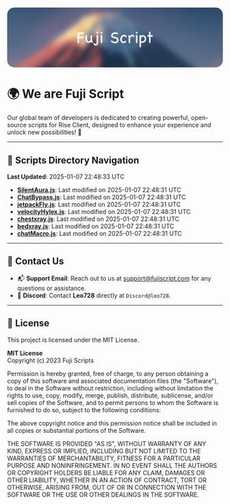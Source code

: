 ![Banner](.github/b.webp)

# 🌍 **We are Fuji Script**

Our global team of developers is dedicated to creating powerful, open-source scripts for Rise Client, designed to enhance your experience and unlock new possibilities! 🌟

---
<!-- SCRIPTS_NAVIGATION_START -->
## 📂 **Scripts Directory Navigation**

**Last Updated**: 2025-01-07 22:48:33 UTC

- **[SilentAura.js](scripts/SilentAura.js)**: Last modified on 2025-01-07 22:48:31 UTC
- **[ChatBypass.js](scripts/ChatBypass.js)**: Last modified on 2025-01-07 22:48:31 UTC
- **[jetpackFly.js](scripts/jetpackFly.js)**: Last modified on 2025-01-07 22:48:31 UTC
- **[velocityHylex.js](scripts/velocityHylex.js)**: Last modified on 2025-01-07 22:48:31 UTC
- **[chestxray.js](scripts/chestxray.js)**: Last modified on 2025-01-07 22:48:31 UTC
- **[bedxray.js](scripts/bedxray.js)**: Last modified on 2025-01-07 22:48:31 UTC
- **[chatMacro.js](scripts/chatMacro.js)**: Last modified on 2025-01-07 22:48:31 UTC

<!-- SCRIPTS_NAVIGATION_END -->

---

## 💬 **Contact Us**  
- 📬 **Support Email**: Reach out to us at [support@fujiscript.com](mailto:support@fujiscript.com) for any questions or assistance.  
- 💬 **Discord**: Contact **Leo728** directly at `Discord@leo728`.

---

## 📜 **License**

This project is licensed under the MIT License.  

**MIT License**  
Copyright (c) 2023 Fuji Scripts  

Permission is hereby granted, free of charge, to any person obtaining a copy of this software and associated documentation files (the "Software"), to deal in the Software without restriction, including without limitation the rights to use, copy, modify, merge, publish, distribute, sublicense, and/or sell copies of the Software, and to permit persons to whom the Software is furnished to do so, subject to the following conditions:  

The above copyright notice and this permission notice shall be included in all copies or substantial portions of the Software.  

THE SOFTWARE IS PROVIDED "AS IS", WITHOUT WARRANTY OF ANY KIND, EXPRESS OR IMPLIED, INCLUDING BUT NOT LIMITED TO THE WARRANTIES OF MERCHANTABILITY, FITNESS FOR A PARTICULAR PURPOSE AND NONINFRINGEMENT. IN NO EVENT SHALL THE AUTHORS OR COPYRIGHT HOLDERS BE LIABLE FOR ANY CLAIM, DAMAGES OR OTHER LIABILITY, WHETHER IN AN ACTION OF CONTRACT, TORT OR OTHERWISE, ARISING FROM, OUT OF OR IN CONNECTION WITH THE SOFTWARE OR THE USE OR OTHER DEALINGS IN THE SOFTWARE.  
